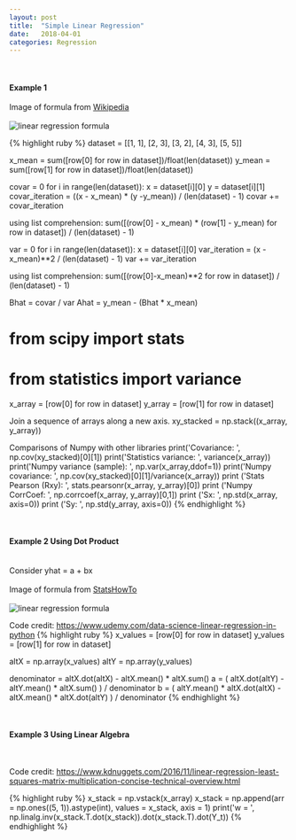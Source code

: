 ```yaml
---
layout: post
title:  "Simple Linear Regression"
date:   2018-04-01
categories: Regression
---
```

<br />
<h4>Example 1</h4>
Image of formula from <a href="https://en.wikipedia.org/wiki/Simple_linear_regression">Wikipedia</a>
<br />
<br />
<img src="https://wikimedia.org/api/rest_v1/media/math/render/svg/ac3b42d4d7b7d8d496bbca97266021f73cceac84" alt="linear regression formula" />

{% highlight ruby %}
dataset = [[1, 1], [2, 3], [3, 2], [4, 3], [5, 5]]

x_mean = sum([row[0] for row in dataset])/float(len(dataset))
y_mean = sum([row[1] for row in dataset])/float(len(dataset))

covar = 0
for i in range(len(dataset)):
    x = dataset[i][0]
    y = dataset[i][1]
    covar_iteration = ((x - x_mean) * (y -y_mean)) / (len(dataset) - 1)
    covar += covar_iteration

using list comprehension: sum([(row[0] - x_mean) * (row[1] - y_mean) for row in dataset]) / (len(dataset) - 1)

var = 0
for i in range(len(dataset)):
    x = dataset[i][0]
    var_iteration = (x - x_mean)**2  / (len(dataset) - 1)
    var += var_iteration

using list comprehension: sum([(row[0]-x_mean)**2 for row in dataset]) / (len(dataset) - 1)

Bhat = covar / var
Ahat = y_mean - (Bhat * x_mean)

# from scipy import stats
# from statistics import variance

x_array = [row[0] for row in dataset]
y_array = [row[1] for row in dataset]

Join a sequence of arrays along a new axis.
xy_stacked = np.stack((x_array, y_array))

Comparisons of Numpy with other libraries
print('Covariance: ', np.cov(xy_stacked)[0][1])
print('Statistics variance: ', variance(x_array))
print('Numpy variance (sample): ', np.var(x_array,ddof=1))
print('Numpy covariance: ', np.cov(xy_stacked)[0][1]/variance(x_array))
print ('Stats Pearson (Rxy): ', stats.pearsonr(x_array, y_array)[0])
print ('Numpy CorrCoef: ', np.corrcoef(x_array, y_array)[0,1])
print ('Sx: ', np.std(x_array, axis=0))
print ('Sy: ', np.std(y_array, axis=0))
{% endhighlight %}

<br />
<h4>Example 2 Using Dot Product</h4>
<br />
Consider yhat = a + bx
<br />
<br />
Image of formula from <a href="http://www.statisticshowto.com/probability-and-statistics/regression-analysis/find-a-linear-regression-equation/">StatsHowTo</a>
<br />
<br />
<img src="http://www.statisticshowto.com/wp-content/uploads/2009/11/linearregressionequations.bmp" alt="linear regression formula" />
<p>Code credit: <a href="https://www.udemy.com/data-science-linear-regression-in-python">https://www.udemy.com/data-science-linear-regression-in-python</a>
{% highlight ruby %}
x_values = [row[0] for row in dataset]
y_values = [row[1] for row in dataset]

altX = np.array(x_values)
altY = np.array(y_values)

denominator = altX.dot(altX) - altX.mean() * altX.sum()
a = ( altX.dot(altY) - altY.mean() * altX.sum() ) / denominator
b = ( altY.mean() * altX.dot(altX) - altX.mean() * altX.dot(altY) ) / denominator
{% endhighlight %}

<br />
<h4>Example 3 Using Linear Algebra</h4>
<br />
<p>Code credit: <a href="https://www.kdnuggets.com/2016/11/linear-regression-least-squares-matrix-multiplication-concise-technical-overview.html">https://www.kdnuggets.com/2016/11/linear-regression-least-squares-matrix-multiplication-concise-technical-overview.html</a>
</p>
{% highlight ruby %}
x_stack = np.vstack(x_array)
x_stack = np.append(arr = np.ones((5, 1)).astype(int), values = x_stack, axis = 1)
print('w = ', np.linalg.inv(x_stack.T.dot(x_stack)).dot(x_stack.T).dot(Y_t))
{% endhighlight %}

